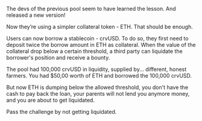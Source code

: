The devs of the previous pool seem to have learned the lesson. And released a new version!

Now they’re using a simpler collateral token - ETH. That should be enough.

Users can now borrow a stablecoin - crvUSD. To do so, they first need to deposit twice the borrow amount in ETH as collateral. When the value of the collateral drop below a certain threshold, a third party can liquidate the borrower's position and receive a bounty.

The pool had 100,000 crvUSD in liquidity, supplied by... different, honest farmers. You had $50,00 worth of ETH and borrowed the 100,000 crvUSD.

But now ETH is dumping below the allowed threshold, you don't have the cash to pay back the loan, your parents will not lend you anymore money, and you are about to get liquidated.

Pass the challenge by not getting liquidated.